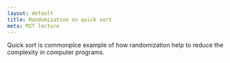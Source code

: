```yaml
---
layout: default
title: Randomization on quick sort
meta: MIT lecture
---
```


Quick sort is commonplce example of how randomization help to reduce the complexity in computer programs.